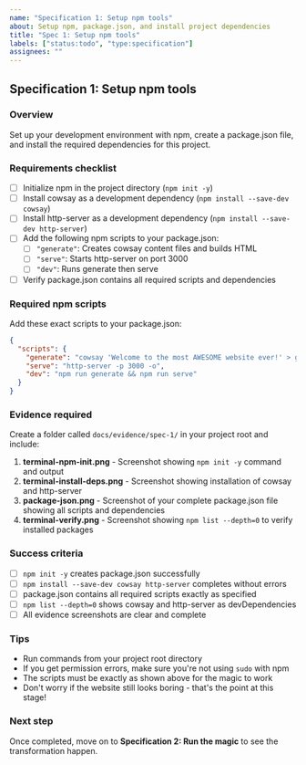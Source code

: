 ```yaml
---
name: "Specification 1: Setup npm tools"
about: Setup npm, package.json, and install project dependencies
title: "Spec 1: Setup npm tools"
labels: ["status:todo", "type:specification"]
assignees: ""
---
```


## Specification 1: Setup npm tools

### Overview
Set up your development environment with npm, create a package.json file, and install the required dependencies for this project.

### Requirements checklist

- [ ] Initialize npm in the project directory (`npm init -y`)
- [ ] Install cowsay as a development dependency (`npm install --save-dev cowsay`)
- [ ] Install http-server as a development dependency (`npm install --save-dev http-server`)
- [ ] Add the following npm scripts to your package.json:
  - [ ] `"generate"`: Creates cowsay content files and builds HTML
  - [ ] `"serve"`: Starts http-server on port 3000
  - [ ] `"dev"`: Runs generate then serve
- [ ] Verify package.json contains all required scripts and dependencies

### Required npm scripts
Add these exact scripts to your package.json:

```json
{
  "scripts": {
    "generate": "cowsay 'Welcome to the most AWESOME website ever!' > generated/welcome.txt && cowsay -f dragon 'I am the guardian of this amazing site!' > generated/dragon.txt && cowsay -f tux 'Professional development tools make everything better!' > generated/tux.txt && node scripts/build-content.js",
    "serve": "http-server -p 3000 -o",
    "dev": "npm run generate && npm run serve"
  }
}
```

### Evidence required
Create a folder called `docs/evidence/spec-1/` in your project root and include:

1. **terminal-npm-init.png** - Screenshot showing `npm init -y` command and output
2. **terminal-install-deps.png** - Screenshot showing installation of cowsay and http-server
3. **package-json.png** - Screenshot of your complete package.json file showing all scripts and dependencies
4. **terminal-verify.png** - Screenshot showing `npm list --depth=0` to verify installed packages

### Success criteria
- [ ] `npm init -y` creates package.json successfully
- [ ] `npm install --save-dev cowsay http-server` completes without errors
- [ ] package.json contains all required scripts exactly as specified
- [ ] `npm list --depth=0` shows cowsay and http-server as devDependencies
- [ ] All evidence screenshots are clear and complete

### Tips
- Run commands from your project root directory
- If you get permission errors, make sure you're not using `sudo` with npm
- The scripts must be exactly as shown above for the magic to work
- Don't worry if the website still looks boring - that's the point at this stage!

### Next step
Once completed, move on to **Specification 2: Run the magic** to see the transformation happen.